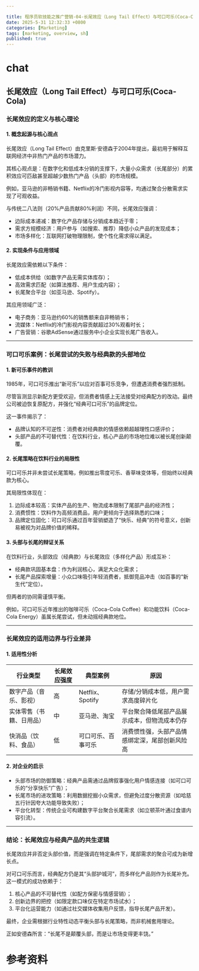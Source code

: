 ```yaml
---

title: 程序员软技能之推广营销-04-长尾效应（Long Tail Effect）与可口可乐(Coca-Cola)
date: 2025-5-31 12:32:33 +0800
categories: [Marketing]
tags: [marketing, overview, sh]
published: true
---
```


# chat

## 长尾效应（Long Tail Effect）与可口可乐(Coca-Cola)

### 长尾效应的定义与核心理论

#### 1. 概念起源与核心观点

长尾效应（Long Tail Effect）由克里斯·安德森于2004年提出，最初用于解释互联网经济中非热门产品的市场潜力。

其核心观点是：在数字化和低成本分销的支撑下，大量小众需求（长尾部分）的累积效应可匹敌甚至超越少数热门产品（头部）的市场规模。

例如，亚马逊的非畅销书籍、Netflix的冷门影视内容等，均通过聚合分散需求实现了可观收益。

与传统二八法则（20%产品贡献80%利润）不同，长尾效应强调：
- 边际成本递减：数字化产品存储与分销成本趋近于零；
- 需求方规模经济：用户参与（如搜索、推荐）降低小众产品的发现成本；
- 市场多样化：互联网打破物理限制，使个性化需求得以满足。

#### 2. 实现条件与应用领域
长尾效应需依赖以下条件：
- 低成本供给（如数字产品无需实体库存）；
- 高效需求匹配（如算法推荐、用户生成内容）；
- 长尾聚合平台（如亚马逊、Spotify）。

其应用领域广泛：
- 电子商务：亚马逊约60%的销售额来自非畅销书；
- 流媒体：Netflix的冷门影视内容贡献超过30%观看时长；
- 广告营销：谷歌AdSense通过服务中小企业实现长尾广告收入。

---

### 可口可乐案例：长尾尝试的失败与经典款的头部地位

#### 1. 新可乐事件的教训

1985年，可口可乐推出“新可乐”以应对百事可乐竞争，但遭遇消费者强烈抵制。

尽管盲测显示新配方更受欢迎，但消费者情感上无法接受对经典配方的改动。最终公司被迫恢复原配方，并强化“经典可口可乐”的品牌定位。

这一事件揭示了：
- 品牌认知的不可逆性：消费者对经典款的情感依赖超越理性口感评价；
- 头部产品的不可替代性：在饮料行业，核心产品的市场地位难以被长尾创新颠覆。

#### 2. 长尾策略在饮料行业的局限性

可口可乐并非未尝试长尾策略，例如推出零度可乐、香草味变体等，但始终以经典款为核心。

其局限性体现在：
1. 边际成本较高：实体产品的生产、物流成本限制了尾部产品的经济性；
2. 消费惯性：饮料作为高频消费品，用户更倾向于选择熟悉的口味；
3. 品牌定位固化：可口可乐通过百年营销塑造了“快乐、经典”的符号意义，创新易被视为对品牌价值的稀释。

#### 3. 头部与长尾的辩证关系
在饮料行业，头部效应（经典款）与长尾效应（多样化产品）形成互补：
- 经典款巩固基本盘：作为利润核心，满足大众化需求；
- 长尾产品探索增量：小众口味吸引年轻消费者，抵御竞品冲击（如百事的“新生代”定位）。

但两者的协同需谨慎平衡。

例如，可口可乐近年推出的咖啡可乐（Coca-Cola Coffee）和功能饮料（Coca-Cola Energy）虽属长尾尝试，但未动摇经典款地位。

---

### 长尾效应的适用边界与行业差异

#### 1. 适用性分析

| 行业类型       | 长尾效应强度 | 典型案例            | 原因                                                                 |
|---------------------|------------------|-------------------------|-------------------------------------------------------------------------|
| 数字产品（音乐、影视） | 高               | Netflix、Spotify        | 存储/分销成本低，用户需求高度碎片化                           |
| 实体零售（书籍、日用品） | 中               | 亚马逊、淘宝            | 平台聚合降低尾部产品展示成本，但物流成本仍存                       |
| 快消品（饮料、食品）   | 低               | 可口可乐、百事可乐      | 消费惯性强，头部产品情感绑定深，尾部创新风险高              |


#### 2. 对企业的启示
- 头部市场的防御策略：经典产品需通过品牌叙事强化用户情感连接（如可口可乐的“分享快乐”广告）；
- 长尾市场的进攻策略：利用数据挖掘小众需求，但避免过度分散资源（如哈慈五行针因夸大功能导致失败）；
- 平台化转型：传统企业可构建数字平台聚合长尾需求（如立顿茶叶通过食谱内容引流）。

---

### 结论：长尾效应与经典产品的共生逻辑

长尾效应并非否定头部价值，而是强调在特定条件下，尾部需求的聚合可成为新增长点。

对可口可乐而言，经典配方仍是其“头部护城河”，而多样化产品则作为长尾补充。这一模式的成功依赖于：
1. 核心产品的不可替代性（如配方保密与情感营销）；
2. 创新边界的把控（如限定款口味仅在特定市场试水）；
3. 平台化运营能力（如通过社交媒体收集用户反馈，指导长尾产品开发）。

最终，企业需根据行业特性动态平衡头部与长尾策略，而非机械套用理论。

正如安德森所言：“长尾不是颠覆头部，而是让市场变得更丰饶。”


# 参考资料


